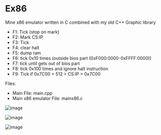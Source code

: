 # Ex86
Mine x86 emulator written in C combined with my old C++ Graphic library

- F1: Tick (stop on mark)
- F2: Mark CS:IP
- F3: Tick
- F4: clear halt
- F5: dump ram
- F6: tick 0x10 times (outside bios part (0xF000:0000-0xFFFF:0000))
- F7: tick until gets out of bios part
- F8: tick 0x100 times and ignore halt instruction
- F9: Tick if 0x7C00 + 512 > CS:IP > 0x7C00
  
Files:
- Main File: main.cpp
- Main x86 emulator File: mainx86.c

![image](https://github.com/user-attachments/assets/3abd16f2-2c40-4a64-87ce-58c7205a5626)

![image](https://github.com/user-attachments/assets/ef5e6945-0ff3-4bcd-a9e5-a12e50828342)

![image](https://github.com/user-attachments/assets/1a15dae0-81b0-4e47-a515-3e7756454b3b)

